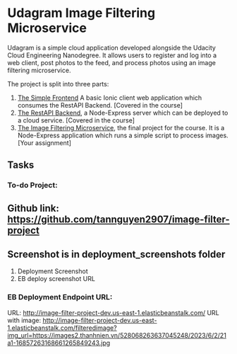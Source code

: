 # Udagram Image Filtering Microservice

Udagram is a simple cloud application developed alongside the Udacity Cloud Engineering Nanodegree. It allows users to register and log into a web client, post photos to the feed, and process photos using an image filtering microservice.

The project is split into three parts:
1. [The Simple Frontend](https://github.com/udacity/cloud-developer/tree/master/course-02/exercises/udacity-c2-frontend)
A basic Ionic client web application which consumes the RestAPI Backend. [Covered in the course]
2. [The RestAPI Backend](https://github.com/udacity/cloud-developer/tree/master/course-02/exercises/udacity-c2-restapi), a Node-Express server which can be deployed to a cloud service. [Covered in the course]
3. [The Image Filtering Microservice](https://github.com/udacity/cloud-developer/tree/master/course-02/project/image-filter-starter-code), the final project for the course. It is a Node-Express application which runs a simple script to process images. [Your assignment]

## Tasks

### To-do Project:
## Github link: https://github.com/tannguyen2907/image-filter-project
## Screenshot is in deployment_screenshots folder
1. Deployment Screenshot 
2. EB deploy screenshot URL
### EB Deployment Endpoint URL:
URL: http://image-filter-project-dev.us-east-1.elasticbeanstalk.com/
URL with image: http://image-filter-project-dev.us-east-1.elasticbeanstalk.com/filteredimage?img_url=https://images2.thanhnien.vn/528068263637045248/2023/6/2/21a1-16857263168661265849243.jpg

